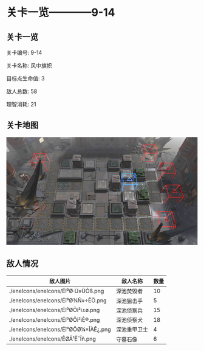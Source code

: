 # 关卡一览————9-14


## 关卡一览

关卡编号: 9-14

关卡名称: 风中旗帜

目标点生命值: 3

敌人总数: 58

理智消耗: 21


## 关卡地图
![9-14](./oprMap/9-14.png)

## 敌人情况

| 敌人图片 | 敌人名称 | 数量  |
|---------|-----|-----|
| ./eneIcons/eneIcons/Éî³Ø·Ù»ÙÕß.png| 深池焚毁者  |   10  |
| ./eneIcons/eneIcons/Éî³Ø¾Ñ»÷ÊÖ.png| 深池狙击手  |   5  |
| ./eneIcons/eneIcons/Éî³ØÕì²ì±ø.png| 深池侦察兵  |   15  |
| ./eneIcons/eneIcons/Éî³ØÕì²ìÈ®.png| 深池侦察犬  |   18  |
| ./eneIcons/eneIcons/Éî³ØÖØ¼×ÎÀÊ¿.png| 深池重甲卫士  |   4  |
| ./eneIcons/eneIcons/ÊØÄ¹Ê¯Ïñ.png| 守墓石像  |   6  |
